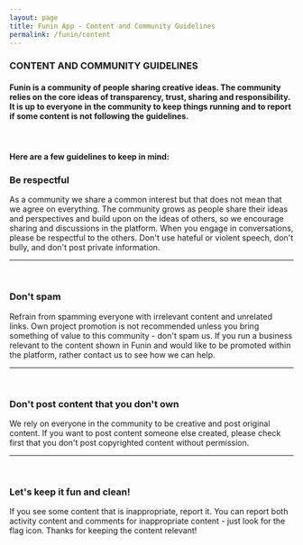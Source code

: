 ```yaml
---
layout: page
title: Funin App - Content and Community Guidelines 
permalink: /funin/content
---
```


### CONTENT AND COMMUNITY GUIDELINES

#### Funin is a community of people sharing creative ideas. The community relies on the core ideas of transparency, trust, sharing and responsibility. It is up to everyone in the community to keep things running and to report if some content is not following the guidelines. 

<br/>

#### Here are a few guidelines to keep in mind:

### Be respectful

As a community we share a common interest but that does not mean that we agree on everything. The community grows as people share their ideas and perspectives and build upon on the ideas of others, so we encourage sharing and discussions in the platform. When you engage in conversations, please be respectful to the others. Don't use hateful or violent speech, don't bully, and don't post private information. 

<hr/><br/>

### Don't spam 

Refrain from spamming everyone with irrelevant content and unrelated links. Own project promotion is not recommended unless you bring something of value to this community - don't spam us. If you run a business relevant to the content shown in Funin and would like to be promoted within the platform, rather contact us to see how we can help.

<hr/>
<br/>

### Don't post content that you don't own 

We rely on everyone in the community to be creative and post original content. If you want to post content someone else created, please check first that you don't post copyrighted content without permission. 

<hr/>
<br/>
 
### Let's keep it fun and clean!

If you see some content that is inappropriate, report it. You can report both activity content and comments for inappropriate content - just look for the flag icon. Thanks for keeping the content relevant!